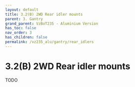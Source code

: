 ```yaml
---
layout: default
title: 3.2(B) 2WD Rear idler mounts
parent: 3. Gantry
grand_parent: VzBoT235 - Aluminium Version
has_toc: false
nav_order: 3
has_children: false
permalink: /vz235_alu/gantry/rear_idlers
---
```


# 3.2(B) 2WD Rear idler mounts

TODO
